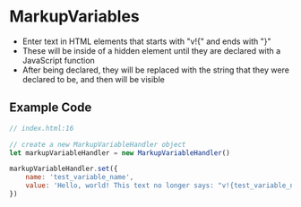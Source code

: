# MarkupVariables

- Enter text in HTML elements that starts with "v!{" and ends with "}"
- These will be inside of a hidden element until they are declared with a JavaScript function
- After being declared, they will be replaced with the string that they were declared to be, and then will be visible

## Example Code

```js
// index.html:16

// create a new MarkupVariableHandler object
let markupVariableHandler = new MarkupVariableHandler()

markupVariableHandler.set({
    name: 'test_variable_name',
    value: 'Hello, world! This text no longer says: "v!{test_variable_name}"'
})
```
